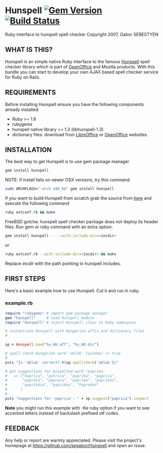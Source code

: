 # Hunspell [![Gem Version](https://badge.fury.io/rb/hunspell.svg)](https://badge.fury.io/rb/hunspell) [![Build Status](https://travis-ci.org/segabor/Hunspell.svg?branch=master)](https://travis-ci.org/segabor/Hunspell)

Ruby interface to hunspell spell checker
Copyright 2007, Gabor SEBESTYEN

## WHAT IS THIS?

Hunspell is an simple native Ruby interface to the famous [Hunspell](http://hunspell.sourceforge.net/) spell checker library which is part of [OpenOffice](http://openoffice.org/) and Mozilla products. With this bundle you can start to develop your own AJAX based spell checker service for Ruby on Rails.

## REQUIREMENTS

Before installing Hunspell ensure you have the following components already installed:

- Ruby >= 1.8
- rubygems
- hunspell native library >= 1.3 (libhunspell-1.3)
- dictionary files: download from [LibreOffice](http://cgit.freedesktop.org/libreoffice/dictionaries/tree/) or [OpenOffice](http://wiki.services.openoffice.org/wiki/Dictionaries) websites.

## INSTALLATION

The best way to get Hunspell is to use gem package manager
```sh
gem install hunspell
```
NOTE: if install fails on newer OSX versions, try this command
```sh
sudo ARCHFLAGS="-arch x86_64" gem install hunspell
```
If you want to build Hunspell from scratch grab the source from [here](https://github.com/segabor/Hunspell) and execute the
following command
```sh
ruby extconf.rb && make
```

FreeBSD gotcha: hunspell spell checker package does not deploy its header
files. Run gem or ruby command with an extra option:
```sh
gem install hunspell -- --with-include-dir=<incdir>
```
or
```sh
ruby extconf.rb --with-include-dir=<incdir> && make
```	
Replace _incdir_ with the path pointing to hunspell includes.

## FIRST STEPS

Here's a basic example how to use Hunspell. Cut it and run in ruby.

### example.rb

```rb
require "rubygems" # import gem package manager
gem "hunspell"     # load Hunspell module
require "Hunspell" # inject Hunspell class to Ruby namespace

# instantiate Hunspell with Hungarian affix and dictionary files
#

sp = Hunspell.new("hu_HU.aff", "hu_HU.dic") 

# spell check Hungarian word 'ablak' (window) => true
#
puts "Is 'ablak' correct? #{sp.spellcheck('ablak')}"

# get suggestions for mispelled word 'paprika'
#   => ["kaprica", "patrica", "paprika", "papcica",
#       "papráca", "papruca", "paprima", "paprikáz",
#       "paprikása", "paprikás", "Papradnó"
#      ]
#
puts "Suggestions for 'paprica': " + sp.suggest("paprica").inspect
```

**Note** you might run this example with -Ke ruby option if you want to see accented letters instead of backslash prefixed utf codes.

## FEEDBACK

Any help or report are warmly appreciated. Please visit the project's homepage at https://github.com/segabor/Hunspell and open an issue.
